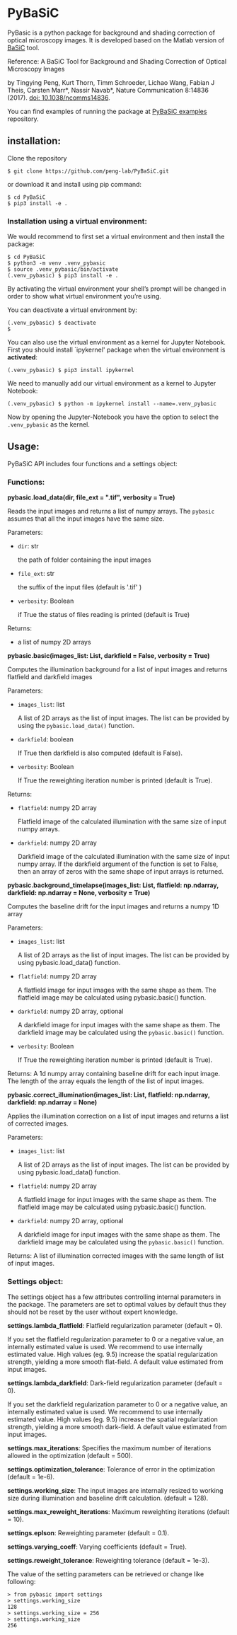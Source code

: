 # PyBaSiC

PyBasic is a python package for background and shading correction of optical microscopy images. It is developed based on the Matlab version of [BaSiC](https://github.com/marrlab/BaSiC) tool.

Reference: A BaSiC Tool for Background and Shading Correction of Optical Microscopy Images

by Tingying Peng, Kurt Thorn, Timm Schroeder, Lichao Wang, Fabian J Theis, Carsten Marr\*, Nassir Navab\*, Nature Communication 8:14836 (2017). [doi: 10.1038/ncomms14836](http://www.nature.com/articles/ncomms14836).

You can find examples of running the package at [PyBaSiC examples](https://github.com/peng-lab/PyBaSiC-examples) repository.

## installation:

Clone the repository

```console
$ git clone https://github.com/peng-lab/PyBaSiC.git
```

or download it and install using pip command: 

```console
$ cd PyBaSiC
$ pip3 install -e .
```

### Installation using a virtual environment:
We would recommend to first set a virtual environment and then install the package:

```console
$ cd PyBaSiC
$ python3 -m venv .venv_pybasic
$ source .venv_pybasic/bin/activate
(.venv_pybasic) $ pip3 install -e .
```

By activating the virtual environment your shell’s prompt will be changed in order to show what virtual environment you’re using.

You can deactivate a virtual environment by:
```console
(.venv_pybasic) $ deactivate
$
```

You can also use the virtual environment as a kernel for Jupyter Notebook. First you should install `ipykernel' package when the virtual environment is **activated**:

```console
(.venv_pybasic) $ pip3 install ipykernel
```

We need to manually add our virtual environment as a kernel to Jupyter Notebook:

```console
(.venv_pybasic) $ python -m ipykernel install --name=.venv_pybasic
```

Now by opening the Jupyter-Notebook you have the option to select the `.venv_pybasic` as the kernel.

## Usage:
PyBaSiC API includes four functions and a settings object:

### Functions:

**pybasic.load_data(dir, file_ext = ".tif", verbosity = True)**

Reads the input images and returns a list of numpy arrays. The `pybasic` assumes that all the input images have the same size.

Parameters:

* `dir`: str

    the path of folder containing the input images 
    
* `file_ext`: str

    the suffix of the input files (default is '.tif' )
    
* `verbosity`: Boolean

    if True the status of files reading is printed (default is True)

Returns:
* a list of numpy 2D arrays

**pybasic.basic(images_list: List, darkfield = False, verbosity = True)**

Computes the illumination background for a list of input images and returns flatfield and darkfield images

Parameters:
* `images_list`: list

     A list of 2D arrays as the list of input images. The list can be provided by using the `pybasic.load_data()` function.
     
* `darkfield`: boolean

    If True then darkfield is also computed (default is False).
    
* `verbosity`: Boolean

    If True the reweighting iteration number is printed (default is True).  

Returns:
* `flatfield`: numpy 2D array

    Flatfield image of the calculated illumination with the same size of input numpy arrays.
    
* `darkfield`: numpy 2D array

    Darkfield image of the calculated illumination with the same size of input numpy array. If the darkfield argument of the function is set to False, then an array of zeros with the same shape of input arrays is returned.

**pybasic.background_timelapse(images_list: List, flatfield: np.ndarray, darkfield: np.ndarray = None, verbosity = True)**

Computes the baseline drift for the input images and returns a numpy 1D array

Parameters:
* `images_list`: list

    A list of 2D arrays as the list of input images. The list can be provided by using pybasic.load_data() function.
    
* `flatfield`: numpy 2D array

    A flatfield image for input images with the same shape as them. The flatfield image may be calculated using pybasic.basic() function.
    
* `darkfield`: numpy 2D array, optional

    A darkfield image for input images with the same shape as them. The darkfield image may be calculated using the `pybasic.basic()` function.
    
* `verbosity`: Boolean

    If True the reweighting iteration number is printed (default is True).  

Returns:
    A 1d numpy array containing baseline drift for each input image. The length of the array equals the length of the list of input images. 
        
 
    
**pybasic.correct_illumination(images_list: List, flatfield: np.ndarray, darkfield: np.ndarray = None)**

Applies the illumination correction on a list of input images and returns a list of corrected images.

Parameters:
* `images_list`: list

    A list of 2D arrays as the list of input images. The list can be provided by using pybasic.load_data() function.
    
* `flatfield`: numpy 2D array

    A flatfield image for input images with the same shape as them. The flatfield image may be calculated using pybasic.basic() function.
    
* `darkfield`: numpy 2D array, optional

    A darkfield image for input images with the same shape as them. The darkfield image may be calculated using the `pybasic.basic()` function.

Returns:
    A list of illumination corrected images with the same length of list of input images.

### Settings object:
The settings object has a few attributes controlling internal parameters in the package. The parameters are set to optimal values by default thus they should not be reset by the user without expert knowledge.

**settings.lambda_flatfield**: Flatfield regularization parameter (default = 0).

If you set the flatfield regularization parameter to 0 or a negative value, 
an internally estimated value is used. We recommend to use internally estimated 
value. High values (eg. 9.5) increase the spatial regularization strength, 
yielding a more smooth flat-field. A default value estimated from input images.

**settings.lambda_darkfield**: Dark-field regularization parameter (default = 0).

If you set the darkfield regularization parameter to 0 or a negative value, 
an internally estimated value is used. We recommend to use internally estimated 
value. High values (eg. 9.5) increase the spatial regularization strength, 
yielding a more smooth dark-field. A default value estimated from input images.

**settings.max_iterations**: Specifies the maximum number of iterations allowed in the optimization (default = 500).

**settings.optimization_tolerance**: Tolerance of error in the optimization (default = 1e-6).

**settings.working_size**: The input images are internally resized to working size during illumination and baseline drift calculation. (default = 128).

**settings.max_reweight_iterations**: Maximum reweighting iterations (default = 10).

**settings.eplson**: Reweighting parameter (default = 0.1).

**settings.varying_coeff**: Varying coefficients (default = True).

**settings.reweight_tolerance**: Reweighting tolerance (default = 1e-3).

The value of the setting parameters can be retrieved or change like following:

```console
> from pybasic import settings
> settings.working_size
128
> settings.working_size = 256
> settings.working_size
256
```